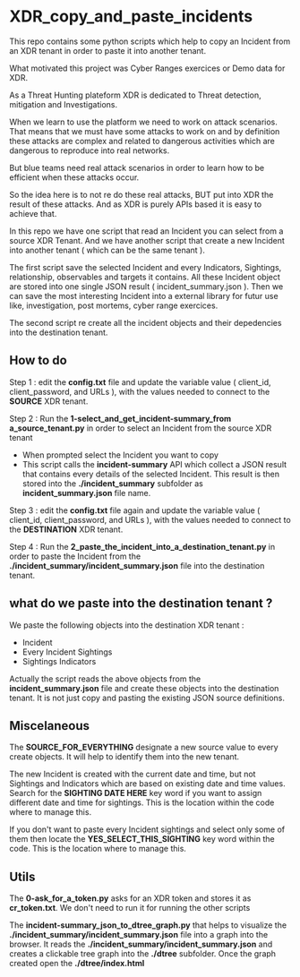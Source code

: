 # XDR_copy_and_paste_incidents

This repo contains some python scripts which help to copy an Incident from an XDR tenant in order to paste it into another tenant.

What motivated this project was Cyber Ranges exercices or Demo data for XDR. 

As a Threat Hunting plateform XDR is dedicated to Threat detection, mitigation and Investigations. 

When we learn to use the platform we need to work on attack scenarios.  That means that we must have some attacks to work on and by definition these attacks are complex and related to dangerous activities which are dangerous to reproduce into real networks.

But blue teams need real attack scenarios in order to learn how to be efficient when these attacks occur.

So the idea here is to not re do these real attacks, BUT put into XDR the result of these attacks. And as XDR is purely APIs based it is easy to achieve that.

In this repo we have one script that read an Incident you can select from a source XDR Tenant. And we have another script that create a new Incident into another tenant ( which can be the same tenant ).  

The first script save the selected Incident and every Indicators, Sightings, relationship, observables and targets it contains. All these Incident object are stored into one single JSON result ( incident_summary.json ). Then we can save the most interesting Incident into a external library for futur use like, investigation, post mortems, cyber range exercices.

The second script re create all the incident objects and their depedencies into the destination tenant.

## How to do

Step 1 : edit the **config.txt** file and update the variable value ( client_id, client_password, and URLs ), with the values needed to connect to the **SOURCE** XDR tenant.

Step 2 : Run the **1-select_and_get_incident-summary_from a_source_tenant.py** in order to select an Incident from the source XDR tenant

* When prompted select the Incident you want to copy
* This script calls the **incident-summary** API which collect a JSON result that contains every details of the selected Incident. This result is then stored into the **./incident_summary** subfolder as **incident_summary.json** file name.

Step 3 : edit the **config.txt** file again and update the variable value ( client_id, client_password, and URLs ), with the values needed to connect to the **DESTINATION** XDR tenant.

Step 4 : Run the **2_paste_the_incident_into_a_destination_tenant.py** in order to paste the Incident from the **./incident_summary/incident_summary.json** file into the destination tenant.

## what do we paste into the destination tenant ?

We paste the following objects into the destination XDR tenant :

- Incident
- Every Incident Sightings
- Sightings Indicators

Actually the script reads the above objects from the **incident_summary.json** file and create these objects into the destination tenant. It is not just copy and pasting the existing JSON source definitions.

## Miscelaneous

The **SOURCE_FOR_EVERYTHING** designate a new source value to every create objects. It will help to identify them into the new tenant.

The new Incident is created with the current date and time, but not  Sightings and Indicators which are based on existing date and time values.  Search for the **SIGHTING DATE HERE** key word if you want to assign different date and time for sightings. This is the location within the code where to manage this.

If you don't want to paste every Incident sightings and select only some of them then locate the **YES_SELECT_THIS_SIGHTING** key word within the code. This is the location where to manage this.

## Utils

The **0-ask_for_a_token.py** asks for an XDR token and stores it as **cr_token.txt**. We don't need to run it for running the other scripts

The **incident-summary_json_to_dtree_graph.py** that helps to visualize the **./incident_summary/incident_summary.json** file into a graph into the browser. It reads the **./incident_summary/incident_summary.json** and creates a clickable tree graph into the **./dtree** subfolder. Once the graph created open the **./dtree/index.html**
